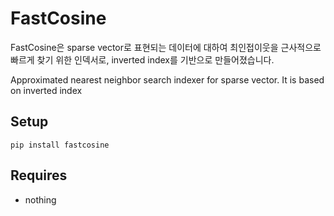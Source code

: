 # FastCosine

FastCosine은 sparse vector로 표현되는 데이터에 대하여 최인접이웃을 근사적으로 빠르게 찾기 위한 인덱서로, inverted index를 기반으로 만들어졌습니다. 

Approximated nearest neighbor search indexer for sparse vector. It is based on inverted index

## Setup

	pip install fastcosine

## Requires

- nothing
